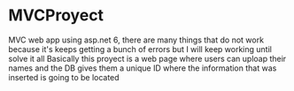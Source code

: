 # MVCProyect
MVC web app using asp.net 6, there are many things that do not work because it's keeps getting a bunch of errors but I will keep working until solve it all
Basically this proyect is a web page where users can uploap their names and the DB gives them a unique ID where the information that was inserted is going to be located
